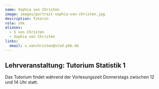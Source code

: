 ```yaml
---
name: Sophia von Christen
image: images/portrait-sophia-von-christen.jpg
description: Tutorin
role: shk
aliases:
  - S von Christen
  - Sophia von Christen
links:
  email: s.vonchristen@stud.phb.de
---
```


## Lehrveranstaltung: Tutorium Statistik 1

Das Tutorium findet während der Vorlesungszeit Donnerstags zwischen 12 und 14 Uhr statt. 

